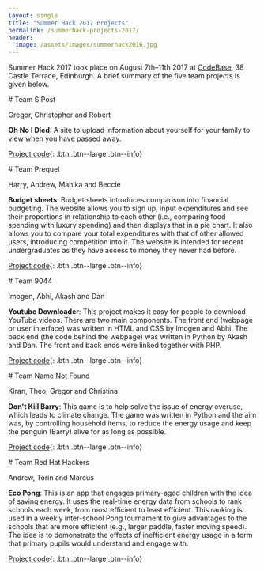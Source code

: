 ```yaml
--- 
layout: single
title: "Summer Hack 2017 Projects"
permalink: /summerhack-projects-2017/
header:
  image: /assets/images/summerhack2016.jpg
--- 
```

Summer Hack 2017 took place on August 7th&ndash;11th 2017 at [CodeBase](https://goo.gl/maps/KD9Gru6wjzr), 38 Castle Terrace, Edinburgh. A brief summary of the five team projects is given below.


<div class="block" markdown="1">
# Team S.Post

Gregor, Christopher and Robert 

**Oh No I Died**: A site to upload information about yourself for your family to view when you have passed away.

[Project code](https://github.com/prewired/summerhack2017-projects/tree/master/oh-no-i-died){: .btn .btn--large .btn--info}
</div>

<div class="block" markdown="1">
# Team Prequel

Harry, Andrew, Mahika and Beccie

**Budget sheets**: Budget sheets introduces comparison into financial budgeting. The website allows you to sign up, input expenditures and see their proportions in relationship to each other (i.e., comparing food spending with luxury spending) and then displays that in a pie chart. It also allows you to compare your total expenditures with that of other allowed users, introducing competition into it. The website is intended for recent undergraduates as they have access to money they never had before.

[Project code](https://github.com/CaptainCorin100/Prequel){: .btn .btn--large .btn--info}
</div>

<div class="block" markdown="1">
# Team 9044

Imogen, Abhi, Akash and Dan

**Youtube Downloader**: This project makes it easy for people to download YouTube videos. There are two main components. The front end (webpage or user interface) was written in HTML and CSS by Imogen and Abhi. The back end (the code behind the webpage) was written in Python by Akash and Dan.  The front and back ends were linked together with PHP.

[Project code](https://github.com/sonicpose/9044){: .btn .btn--large .btn--info}
</div>

<div class="block" markdown="1">
# Team Name Not Found

Kiran, Theo, Gregor and Christina

**Don't Kill Barry**: This game is to help solve the issue of energy overuse, which leads to climate change. The game was written in Python and the aim was, by controlling household items, to reduce the energy usage and keep the penguin (Barry) alive for as long as possible.

[Project code](https://github.com/prewired/summerhack2017-projects/tree/master/dont-kill-barry){: .btn .btn--large .btn--info}
</div>


<div class="block" markdown="1">
# Team Red Hat Hackers

Andrew, Torin and Marcus

**Eco Pong**: This is  an app that engages primary-aged children with the idea of saving energy. It uses the real-time energy data from schools to rank schools each week, from most efficient to least efficient. This ranking is used in a weekly inter-school Pong tournament to give advantages to the schools that are more efficient (e.g., larger paddle, faster moving speed). The idea is to demonstrate the effects of inefficient energy usage in a form that primary pupils would understand and engage with.

[Project code](https://github.com/prewired/summerhack2017-projects/tree/master/eco-pong){: .btn .btn--large .btn--info}
</div>

